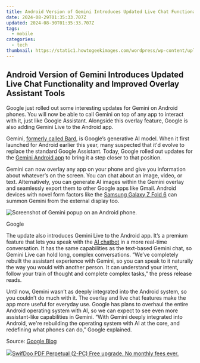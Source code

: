 ```yaml
---
title: Android Version of Gemini Introduces Updated Live Chat Functionality and Improved Overlay Assistant Tools
date: 2024-08-29T01:35:33.707Z
updated: 2024-08-30T01:35:33.707Z
tags:
  - mobile
categories:
  - tech
thumbnail: https://static1.howtogeekimages.com/wordpress/wp-content/uploads/2024/08/0-blog-header.png
---
```


## Android Version of Gemini Introduces Updated Live Chat Functionality and Improved Overlay Assistant Tools

Google just rolled out some interesting updates for Gemini on Android phones. You will now be able to call Gemini on top of any app to interact with it, just like Google Assistant. Alongside this overlay feature, Google is also adding Gemini Live to the Android app.

 Gemini, [formerly called Bard](https://location-social.techidaily.com/does-find-my-friends-work-on-vivo-x90s-drfone-by-drfone-virtual-android/), is Google’s generative AI model. When it first launched for Android earlier this year, many suspected that it'd evolve to replace the standard Google Assistant. Today, Google rolled out updates for the [Gemini Android app](https://buynow-marvelous.techidaily.com/getting-to-know-the-new-samsung-galaxy-s2-early-review-insights/) to bring it a step closer to that position.

 Gemini can now overlay any app on your phone and give you information about whatever’s on the screen. You can chat about an image, video, or text. Alternatively, you can generate AI images within the Gemini overlay and seamlessly export them to other Google apps like Gmail. Android devices with novel form factors like the [Samsung Galaxy Z Fold 6](https://instagram-video-files.techidaily.com/updated-2024-approved-instagrams-best-grids-built-by-the-top-tools-compiled-here/) can summon Gemini from the external display too.

![Screenshot of Gemini popup on an Android phone.](https://static1.howtogeekimages.com/wordpress/wp-content/uploads/2024/08/gemini-overlay.jpg) 

Google

 The update also introduces Gemini Live to the Android app. It’s a premium feature that lets you speak with the [AI chatbot](https://activate-lock.techidaily.com/how-to-remove-icloud-on-apple-iphone-11-pro-max-smoothly-by-drfone-ios/) in a more real-time conversation. It has the same capabilities as the text-based Gemini chat, so Gemini Live can hold long, complex conversations. “We’ve completely rebuilt the assistant experience with Gemini, so you can speak to it naturally the way you would with another person. It can understand your intent, follow your train of thought and complete complex tasks,” the press release reads.

 Until now, Gemini wasn’t as deeply integrated into the Android system, so you couldn’t do much with it. The overlay and live chat features make the app more useful for everyday use. Google has plans to overhaul the entire Android operating system with AI, so we can expect to see even more assistant-like capabilities in Gemini. “With Gemini deeply integrated into Android, we're rebuilding the operating system with AI at the core, and redefining what phones can do,” Google explained.

 Source: [Google Blog](https://blog.google/products/android/android-gemini-google-ai)

<ins class="adsbygoogle"
     style="display:block"
     data-ad-format="autorelaxed"
     data-ad-client="ca-pub-7571918770474297"
     data-ad-slot="1223367746"></ins>



<ins class="adsbygoogle"
     style="display:block"
     data-ad-client="ca-pub-7571918770474297"
     data-ad-slot="8358498916"
     data-ad-format="auto"
     data-full-width-responsive="true"></ins>



<!-- affiliate ads begin -->
<a href="https://purchase.swifdoo.com/order/checkout.php?PRODS=38709260&QTY=1&AFFILIATE=108875&CART=1"><img src="https://secure.avangate.com/images/merchant/8b932759a5a04ddb34bf79e3f9072e4b/products/Product%20box%20white-1024x1024.png" border="0">SwifDoo PDF Perpetual (2-PC)  Free upgrade. No monthly fees ever. </a>
<!-- affiliate ads end -->